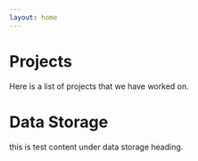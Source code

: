 ```yaml
---
layout: home
---
```


# Projects

Here is a list of projects that we have worked on.

# Data Storage

this is test content under data storage heading.
